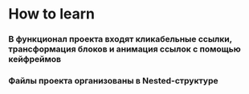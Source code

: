 # How to learn
### В функционал проекта входят кликабельные ссылки, трансформация блоков и анимация ссылок с помощью кейфреймов
### Файлы проекта организованы в Nested-структуре
